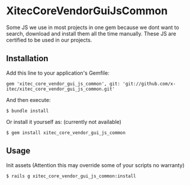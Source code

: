 # XitecCoreVendorGuiJsCommon

Some JS we use in most projects in one gem because we dont want to search, download and install them all the time manually.
These JS are certified to be used in our projects. 

## Installation


Add this line to your application's Gemfile:

    gem 'xitec_core_vendor_gui_js_common', git: 'git://github.com/x-itec/xitec_core_vendor_gui_js_common.git'

And then execute:

    $ bundle install

Or install it yourself as: (currently not available)

    $ gem install xitec_core_vendor_gui_js_common

## Usage

Init assets (Attention this may override some of your scripts no warranty)

    $ rails g xitec_core_vendor_gui_js_common:install

